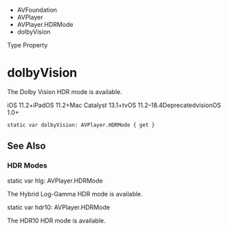 

- AVFoundation
- AVPlayer
- AVPlayer.HDRMode
-  dolbyVision 

Type Property

# dolbyVision

The Dolby Vision HDR mode is available.

iOS 11.2+iPadOS 11.2+Mac Catalyst 13.1+tvOS 11.2–18.4DeprecatedvisionOS 1.0+

``` source
static var dolbyVision: AVPlayer.HDRMode { get }
```

## See Also

### HDR Modes

static var hlg: AVPlayer.HDRMode

The Hybrid Log-Gamma HDR mode is available.

static var hdr10: AVPlayer.HDRMode

The HDR10 HDR mode is available.

